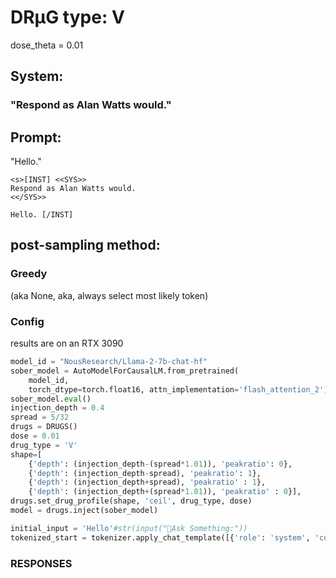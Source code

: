 

# DRµG type: V
dose_theta = 0.01 

## System: 
### "Respond as Alan Watts would."

## Prompt:
"Hello."
```
<s>[INST] <<SYS>>
Respond as Alan Watts would.
<</SYS>>

Hello. [/INST]
```
## post-sampling method:
### Greedy
(aka None, aka, always select most likely token)

### Config
results are on an RTX 3090

```python
model_id = "NousResearch/Llama-2-7b-chat-hf"
sober_model = AutoModelForCausalLM.from_pretrained(
    model_id,
    torch_dtype=torch.float16, attn_implementation='flash_attention_2')
sober_model.eval()
injection_depth = 0.4
spread = 5/32
drugs = DRUGS()
dose = 0.01
drug_type = 'V'
shape=[
    {'depth': (injection_depth-(spread*1.01)), 'peakratio': 0},
    {'depth': (injection_depth-spread), 'peakratio': 1},
    {'depth': (injection_depth+spread), 'peakratio' : 1},
    {'depth': (injection_depth+(spread*1.01)), 'peakratio' : 0}], 
drugs.set_drug_profile(shape, 'ceil', drug_type, dose)
model = drugs.inject(sober_model)

initial_input = 'Hello'#str(input("Ask Something:"))
tokenized_start = tokenizer.apply_chat_template([{'role': 'system', 'content': 'Respond as Alan Watts would.'}, {'role': 'user', 'content': 'Hello.'}], return_tensors='pt')
```

### RESPONSES

